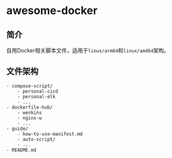 # awesome-docker

## 简介

自用Docker相关脚本文件，适用于`linux/arm64`和`linux/amd64`架构。

## 文件架构

```
- compose-script/
    - personal-cicd
    - personal-elk
    - ...
- dockerfile-hub/
    - wenkins
    - nginx-w
    - ...
- guide/
    - how-to-use-manifest.md
    - auto-script/
    - ...
- README.md